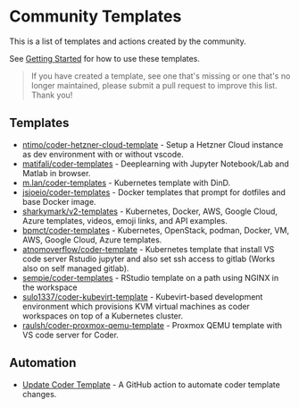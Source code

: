 # Community Templates

This is a list of templates and actions created by the community.

See [Getting Started](./README.md#getting-started) for how to use these
templates.

> If you have created a template, see one that's missing or one that's no longer
> maintained, please submit a pull request to improve this list. Thank you!

## Templates

- [ntimo/coder-hetzner-cloud-template](https://github.com/ntimo/coder-hetzner-cloud-template) -
  Setup a Hetzner Cloud instance as dev environment with or without vscode.
- [matifali/coder-templates](https://github.com/matifali/coder-templates) -
  Deeplearning with Jupyter Notebook/Lab and Matlab in browser.
- [m.lan/coder-templates](https://gitlab.com/m.lan/coder-templates) - Kubernetes
  template with DinD.
- [jsjoeio/coder-templates](https://github.com/jsjoeio/coder-templates) - Docker
  templates that prompt for dotfiles and base Docker image.
- [sharkymark/v2-templates](https://github.com/sharkymark/v2-templates) -
  Kubernetes, Docker, AWS, Google Cloud, Azure templates, videos, emoji links,
  and API examples.
- [bpmct/coder-templates](https://github.com/bpmct/coder-templates) -
  Kubernetes, OpenStack, podman, Docker, VM, AWS, Google Cloud, Azure templates.
- [atnomoverflow/coder-template](https://github.com/atnomoverflow/coder-template) -
  Kubernetes template that install VS code server Rstudio jupyter and also set
  ssh access to gitlab (Works also on self managed gitlab).
- [sempie/coder-templates](https://github.com/sempie/coder-templates) - RStudio
  template on a path using NGINX in the workspace
- [sulo1337/coder-kubevirt-template](https://github.com/sulo1337/coder-kubevirt-template) -
  Kubevirt-based development environment which provisions KVM virtual machines
  as coder workspaces on top of a Kubernetes cluster.
- [raulsh/coder-proxmox-qemu-template](https://github.com/raulsh/coder-proxmox-qemu-template) -
  Proxmox QEMU template with VS code server for Coder.

## Automation

- [Update Coder Template](https://github.com/marketplace/actions/update-coder-template) -
  A GitHub action to automate coder template changes.
